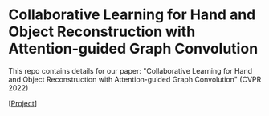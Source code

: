 # Collaborative Learning for Hand and Object Reconstruction with Attention-guided Graph Convolution

This repo contains details for our paper: "Collaborative Learning for Hand and Object Reconstruction with Attention-guided Graph Convolution" (CVPR 2022)

[[Project](https://eldentse.github.io/collab-hand-object/)]


